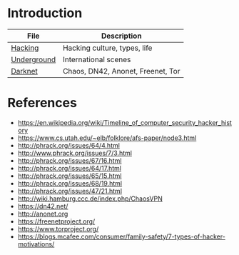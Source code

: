 # Introduction

File | Description
---- | -----------
[Hacking](hacking.md) | Hacking culture, types, life
[Underground](underground.md) | International scenes
[Darknet](darknet.md) | Chaos, DN42, Anonet, Freenet, Tor

# References

* https://en.wikipedia.org/wiki/Timeline_of_computer_security_hacker_history
* https://www.cs.utah.edu/~elb/folklore/afs-paper/node3.html
* http://phrack.org/issues/64/4.html
* http://www.phrack.org/issues/7/3.html
* http://phrack.org/issues/67/16.html
* http://phrack.org/issues/64/17.html
* http://phrack.org/issues/65/15.html
* http://phrack.org/issues/68/19.html
* http://phrack.org/issues/47/21.html
* http://wiki.hamburg.ccc.de/index.php/ChaosVPN
* https://dn42.net/
* http://anonet.org
* https://freenetproject.org/
* https://www.torproject.org/
* https://blogs.mcafee.com/consumer/family-safety/7-types-of-hacker-motivations/
